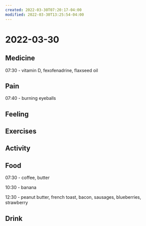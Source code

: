 ```yaml
---
created: 2022-03-30T07:20:17-04:00
modified: 2022-03-30T13:25:54-04:00
---
```


# 2022-03-30

## Medicine

07:30 - vitamin D, fexofenadrine, flaxseed oil


## Pain

07:40 - burning eyeballs


## Feeling


## Exercises


## Activity


## Food

07:30 - coffee, butter

10:30 - banana

12:30 - peanut butter, french toast, bacon, sausages, blueberries, strawberry


## Drink
